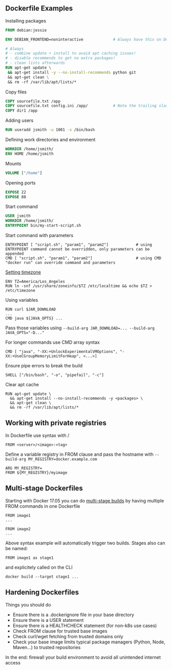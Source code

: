 ## Dockerfile Examples

Installing packages
```dockerfile
FROM debian:jessie

ENV DEBIAN_FRONTEND=noninteractive             # Always have this on Debian-based distros!

# Always
# - combine update + install to avoid apt caching issues!
# - disable recommends to get no extra packages!
# - clean lists afterwards
RUN apt-get update \
 && apt-get install -y --no-install-recommends python git
 && apt-get clean \
 && rm -rf /var/lib/apt/lists/*
```

Copy files
```dockerfile
COPY sourcefile.txt /app
COPY sourcefile.txt config.ini /app/           # Note the trailing slash on target with multiple files 
COPY dir1 /app
```

Adding users
```dockerfile
RUN useradd jsmith -u 1001 -s /bin/bash
```

Defining work directories and environment
```dockerfile
WORKDIR /home/jsmith/
ENV HOME /home/jsmith
```

Mounts
```dockerfile
VOLUME ["/home"]
```

Opening ports
```dockerfile
EXPOSE 22
EXPOSE 80
```

Start command
```dockerfile
USER jsmith
WORKDIR /home/jsmith/
ENTRYPOINT bin/my-start-script.sh
```
Start command with parameters

    ENTRYPOINT [ "script.sh", "param1", "param2"]            # using ENTRYPOINT command cannot be overridden, only parameters can be appended
    CMD [ "script.sh", "param1", "param2"]                   # using CMD "docker run" can override command and parameters

[Setting timezone](https://serverfault.com/a/683651)

    ENV TZ=America/Los_Angeles
    RUN ln -snf /usr/share/zoneinfo/$TZ /etc/localtime && echo $TZ > /etc/timezone
    
Using variables

    RUN curl $JAR_DOWNLOAD
    ...
    CMD java ${JAVA_OPTS} ...
    
Pass those variables using `--build-arg JAR_DOWNLOAD=... --build-arg JAVA_OPTS="-D..."`

For longer commands use CMD array syntax

    CMD [ "java", "-XX:+UnlockExperimentalVMOptions", "-XX:+UseCGroupMemoryLimitForHeap", <...>]
    
Ensure pipe errors to break the build

    SHELL ["/bin/bash", "-o", "pipefail", "-c"]

Clear apt cache

    RUN apt-get update \
      && apt-get install --no-install-recommends -y <packages> \
      && apt-get clean \
      && rm -rf /var/lib/apt/lists/*

## Working with private registries

In Dockerfile use syntax with /

    FROM <server>/<image>:<tag>

Define a variable registry in FROM clause and pass the hostname with `--build-arg MY_REGISTRY=docker.example.com`

    ARG MY_REGISTRY=
    FROM ${MY_REGISTRY}/myimage

## Multi-stage Dockerfiles

Starting with Docker 17.05 you can do [multi-stage builds](https://docs.docker.com/develop/develop-images/multistage-build/#use-multi-stage-builds) by having multiple FROM commands in one Dockerfile

    FROM image1
    ...
    
    FROM image2
    ...
    
Above syntax example will automatically trigger two builds. Stages also can be named:

    FROM image1 as stage1
    
and explicitely called on the CLI

    docker build --target stage1 ...

## Hardening Dockerfiles

Things you should do

- Ensure there is a .dockerignore file in your base directory
- Ensure there is a USER statement
- Ensure there is a HEALTHCHECK statement (for non-k8s use cases)
- Check FROM clause for trusted base images
- Check curl/wget fetching from trusted domains only
- Check your base image limits typical package managers (Python, Node, Maven...) to trusted repositories

In the end: firewall your build environment to avoid all unintended internet access
